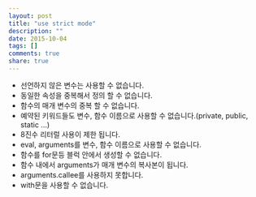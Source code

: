 ```yaml
---
layout: post
title: "use strict mode"
description: ""
date: 2015-10-04
tags: []
comments: true
share: true
---
```


  

  * 선언하지 않은 변수는 사용할 수 없습니다.
  * 동일한 속성을 중복해서 정의 할 수 없습니다.
  * 함수의 매개 변수의 중복 할 수 없습니다.
  * 예약된 키워드들도 변수, 함수 이름으로 사용할 수 없습니다.(private, public, static ...)
  * 8진수 리터럴 사용이 제한 됩니다.
  * eval, arguments를 변수, 함수 이름으로 사용할 수 없습니다.
  * 함수를 for문등 블럭 안에서 생성할 수 없습니다.
  * 함수 내에서 arguments가 매개 변수의 복사본이 됩니다.
  * arguments.callee를 사용하지 못합니다.
  * with문을 사용할 수 없습니다.

